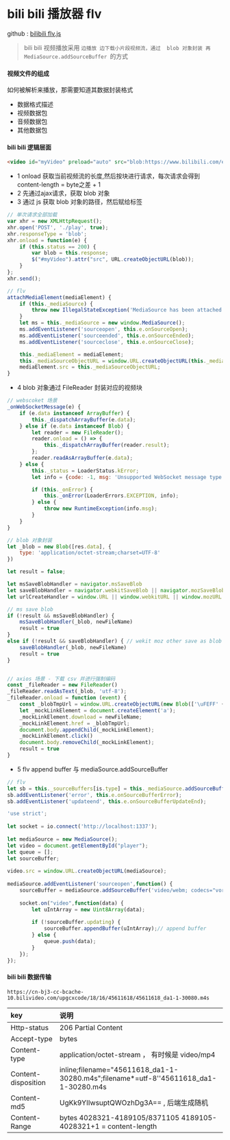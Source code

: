 
# bili bili 播放器 flv

github : [bilibili flv.js](https://github.com/bilibili/flv.js "bilibili flv.js")

> bili bili 视频播放采用 `边播放 边下载小片段视频流，通过  blob 对象封装 再 MediaSource.addSourceBuffer `的方式


#### 视频文件的组成

如何被解析来播放，那需要知道其数据封装格式

+ 数据格式描述
+ 视频数据包
+ 音频数据包
+ 其他数据包


#### bili bili 逻辑层面

```html
<video id="myVideo" preload="auto" src="blob:https://www.bilibili.com/e07f0855-03f1-4250-8150-447ce35cffd7"></video>
```

+ 1 onload 获取当前视频流的长度,然后按块进行请求，每次请求会得到 content-length   =  byte之差 + 1
+ 2 先通过ajax请求，获取 blob 对象
+ 3 通过 js 获取 blob 对象的路径，然后赋给标签

```js
// 单次请求全部加载
var xhr = new XMLHttpRequest();
xhr.open('POST', './play', true);
xhr.responseType = 'blob';
xhr.onload = function(e) {
    if (this.status == 200) {
        var blob = this.response;
        $("#myVideo").attr("src", URL.createObjectURL(blob));
    }
};
xhr.send();
```


```js
// flv
attachMediaElement(mediaElement) {
    if (this._mediaSource) {
        throw new IllegalStateException('MediaSource has been attached to an HTMLMediaElement!');
    }
    let ms = this._mediaSource = new window.MediaSource();
    ms.addEventListener('sourceopen', this.e.onSourceOpen);
    ms.addEventListener('sourceended', this.e.onSourceEnded);
    ms.addEventListener('sourceclose', this.e.onSourceClose);

    this._mediaElement = mediaElement;
    this._mediaSourceObjectURL = window.URL.createObjectURL(this._mediaSource);
    mediaElement.src = this._mediaSourceObjectURL;
}
```


+ 4  blob 对象通过 FileReader 封装对应的视频块

```js
// webscoket 场景
_onWebSocketMessage(e) {
    if (e.data instanceof ArrayBuffer) {
        this._dispatchArrayBuffer(e.data);
    } else if (e.data instanceof Blob) {
        let reader = new FileReader();
        reader.onload = () => {
            this._dispatchArrayBuffer(reader.result);
        };
        reader.readAsArrayBuffer(e.data);
    } else {
        this._status = LoaderStatus.kError;
        let info = {code: -1, msg: 'Unsupported WebSocket message type: ' + e.data.constructor.name};

        if (this._onError) {
            this._onError(LoaderErrors.EXCEPTION, info);
        } else {
            throw new RuntimeException(info.msg);
        }
    }
}
```

```js
// blob 对象封装
let _blob = new Blob([res.data], {
    type: 'application/octet-stream;charset=UTF-8'
})

let result = false;

let msSaveBlobHandler = navigator.msSaveBlob
let saveBlobHandler = navigator.webkitSaveBlob || navigator.mozSaveBlob || navigator.saveBlob
let urlCreateHandler = window.URL || window.webkitURL || window.mozURL || window.msURL

// ms save blob
if (!result && msSaveBlobHandler) {
    msSaveBlobHandler(_blob, newFileName)
    result = true
}
else if (!result && saveBlobHandler) { // wekit moz other save as blob
    saveBlobHandler(_blob, newFileName)
    result = true
}


// axios 场景 - 下载 csv 并进行强制编码
const _fileReader = new FileReader()
_fileReader.readAsText(_blob, 'utf-8');
_fileReader.onload = function (event) {
    const _blobTmpUrl = window.URL.createObjectURL(new Blob(['\uFEFF' + event.target.result], { type: 'application/vnd.ms-excel;charset=utf-8' }))
    let _mockLinkElement = document.createElement('a');
    _mockLinkElement.download = newFileName;
    _mockLinkElement.href = _blobTmpUrl;
    document.body.appendChild(_mockLinkElement);
    _mockLinkElement.click()
    document.body.removeChild(_mockLinkElement);
    result = true
}
```


+ 5 flv append buffer 与 mediaSource.addSourceBuffer
```js
// flv
let sb = this._sourceBuffers[is.type] = this._mediaSource.addSourceBuffer(mimeType);
sb.addEventListener('error', this.e.onSourceBufferError);
sb.addEventListener('updateend', this.e.onSourceBufferUpdateEnd);
```
```js
'use strict';
 
let socket = io.connect('http://localhost:1337');
 
let mediaSource = new MediaSource();
let video = document.getElementById("player");
let queue = [];
let sourceBuffer;
 
video.src = window.URL.createObjectURL(mediaSource);
 
mediaSource.addEventListener('sourceopen',function() {
    sourceBuffer = mediaSource.addSourceBuffer('video/webm; codecs="vorbis,vp8"');
 
    socket.on("video",function(data) {
        let uIntArray = new Uint8Array(data);
 
        if (!sourceBuffer.updating) {
            sourceBuffer.appendBuffer(uIntArray);// append buffer
        } else {
            queue.push(data);
        }
    });
});
```

#### bili bili 数据传输

`https://cn-bj3-cc-bcache-10.bilivideo.com/upgcxcode/18/16/45611618/45611618_da1-1-30080.m4s`


| key | 说明|
| :------ | :-------------------------------- |
| Http-status         | 206 Partial Content |
| Accept-type         | bytes |
| Content-type        | application/octet-stream ， 有时候是 video/mp4|
| Content-disposition | inline;filename="45611618_da1-1-30280.m4s";filename*=utf-8''45611618_da1-1-30280.m4s|
| Content-md5         | UgKk9YIIwsuptQWOzhDg3A== , 后端生成随机|
| Content-Range       | bytes 4028321-4189105/8371105  4189105-4028321+1 = content-length |